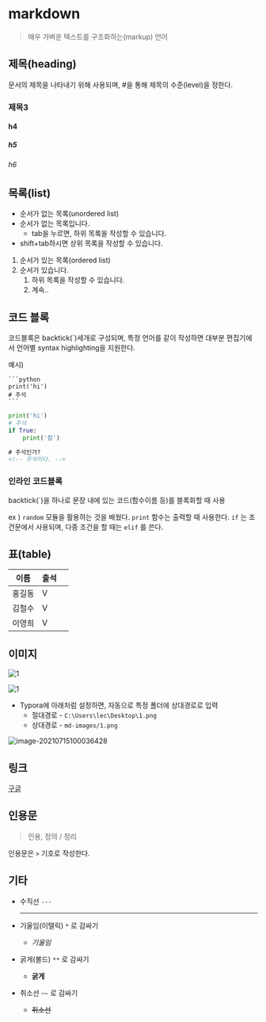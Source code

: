 # markdown 

> 매우 가벼운 텍스트를 구조화하는(markup) 언어

## 제목(heading)

문서의 제목을 나타내기 위해 사용되며, #을 통해 제목의 수준(level)을 정한다.

### 제목3

#### h4

##### h5

###### h6

## 목록(list)

* 순서가 없는 목록(unordered list)
* 순서가 없는 목록입니다.
  * tab을 누르면, 하위 목록을 작성할 수 있습니다.
* shift+tab하시면 상위 목록을 작성할 수 있습니다.

1. 순서가 있는 목록(ordered list)
2. 순서가 있습니다.
   1. 하위 목록을 작성할 수 있습니다.
   2. 계속..

## 코드 블록

코드블록은 backtick(`)세개로 구성되며, 특정 언어를 같이 작성하면 대부분 편집기에서 언어별 syntax highlighting을 지원한다.

예시) 

```
​```python
print('hi')
# 주석
​```
```

```python
print('hi')
# 주석
if True:
    print('참')
```

```html
# 주석인가?
<!-- 주석이다. -->
```

### 인라인 코드블록

backtick(`)을 하나로 문장 내에 있는 코드(함수이름 등)를 블록화할 때 사용

ex ) `random` 모듈을 활용하는 것을 배웠다. `print` 함수는 출력할 때 사용한다. `if` 는 조건문에서 사용되며, 다중 조건을 할 때는 `elif` 를 쓴다.



## 표(table)

| 이름   | 출석 |      |
| ------ | ---- | ---- |
| 홍길동 | V    |      |
| 김철수 | V    |      |
| 이영희 | V    |      |

## 이미지

![1](C:\Users\lec\Desktop\1.png)

![1](md-images/1.png)

* Typora에 아래처럼 설정하면, 자동으로 특정 폴더에 상대경로로 입력
  * 절대경로 - `C:\Users\lec\Desktop\1.png`
  * 상대경로 - `md-images/1.png`

![image-20210715100036428](md-images/image-20210715100036428.png)

## 링크

[구글](https://google.com)

## 인용문

> 인용, 정의 / 정리

인용문은 `>` 기호로 작성한다.

## 기타

* 수직선 `---` 

  ---

* 기울임(이탤릭) `*` 로 감싸기

  * *기울임*

* 굵게(볼드) `**` 로 감싸기

  * **굵게**

* 취소선 `~~` 로 감싸기

  * ~~취소선~~

  























